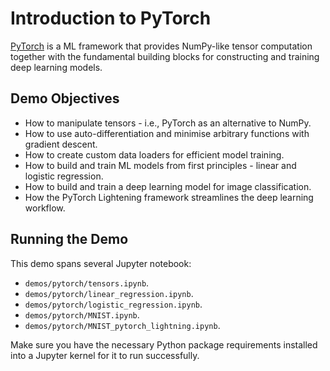 # Introduction to PyTorch

[PyTorch](https://pytorch.org) is a ML framework that provides NumPy-like tensor computation together with the fundamental building blocks for constructing and training deep learning models.

## Demo Objectives

* How to manipulate tensors - i.e., PyTorch as an alternative to NumPy.
* How to use auto-differentiation and minimise arbitrary functions with gradient descent.
* How to create custom data loaders for efficient model training.
* How to build and train ML models from first principles - linear and logistic regression.
* How to build and train a deep learning model for image classification.
* How the PyTorch Lightening framework streamlines the deep learning workflow.

## Running the Demo

This demo spans several Jupyter notebook:

* `demos/pytorch/tensors.ipynb`.
* `demos/pytorch/linear_regression.ipynb`.
* `demos/pytorch/logistic_regression.ipynb`.
* `demos/pytorch/MNIST.ipynb`.
* `demos/pytorch/MNIST_pytorch_lightning.ipynb`.

Make sure you have the necessary Python package requirements installed into a Jupyter kernel for it to run successfully.
